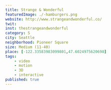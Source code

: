 ```yaml
---
title: Strange & Wonderful
featuredImage: ./-hamburgers.png
website: http://www.strangeandwonderful.co/
twit: 
inst: thestrangeandwonderful
category: S
city: Seattle
neighborhood: Pioneer Square
size: Medium (11-40)
place: [-122.33583983099801,47.6024975620698]
tags:
    - video
    - motion
    - 3D
    - interactive
published: true
---
```



